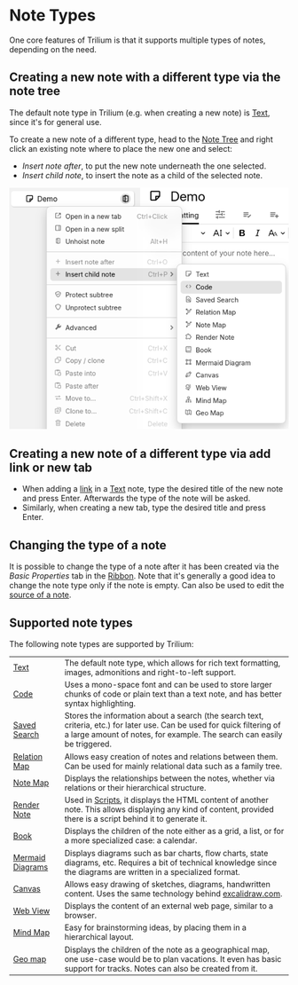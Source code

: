 # Note Types
One core features of Trilium is that it supports multiple types of notes, depending on the need.

## Creating a new note with a different type via the note tree

The default note type in Trilium (e.g. when creating a new note) is [Text](Note%20Types/Text.md), since it's for general use.

To create a new note of a different type, head to the [Note Tree](Basic%20Concepts%20and%20Features/UI%20Elements/Note%20Tree.md) and right click an existing note where to place the new one and select:

*   _Insert note after_, to put the new note underneath the one selected.
*   _Insert child note_, to insert the note as a child of the selected note.

![](Note%20Types_image.png)

## Creating a new note of a different type via add link or new tab

*   When adding a [link](Note%20Types/Text/Links.md) in a [Text](Note%20Types/Text.md) note, type the desired title of the new note and press Enter. Afterwards the type of the note will be asked.
*   Similarly, when creating a new tab, type the desired title and press Enter.

## Changing the type of a note

It is possible to change the type of a note after it has been created via the _Basic Properties_ tab in the [Ribbon](Basic%20Concepts%20and%20Features/UI%20Elements/Ribbon.md). Note that it's generally a good idea to change the note type only if the note is empty. Can also be used to edit the [source of a note](Advanced%20Usage/Note%20source.md).

## Supported note types

The following note types are supported by Trilium:

|     |     |
| --- | --- |
| [Text](Note%20Types/Text.md) | The default note type, which allows for rich text formatting, images, admonitions and right-to-left support. |
| [Code](Note%20Types/Code.md) | Uses a mono-space font and can be used to store larger chunks of code or plain text than a text note, and has better syntax highlighting. |
| [Saved Search](Note%20Types/Saved%20Search.md) | Stores the information about a search (the search text, criteria, etc.) for later use. Can be used for quick filtering of a large amount of notes, for example. The search can easily be triggered. |
| [Relation Map](Note%20Types/Relation%20Map.md) | Allows easy creation of notes and relations between them. Can be used for mainly relational data such as a family tree. |
| [Note Map](Note%20Types/Note%20Map.md) | Displays the relationships between the notes, whether via relations or their hierarchical structure. |
| [Render Note](Note%20Types/Render%20Note.md) | Used in [Scripts](Note%20Types/Code/Scripts.md), it displays the HTML content of another note. This allows displaying any kind of content, provided there is a script behind it to generate it. |
| [Book](Note%20Types/Book.md) | Displays the children of the note either as a grid, a list, or for a more specialized case: a calendar. |
| [Mermaid Diagrams](Note%20Types/Mermaid%20Diagrams.md) | Displays diagrams such as bar charts, flow charts, state diagrams, etc. Requires a bit of technical knowledge since the diagrams are written in a specialized format. |
| [Canvas](Note%20Types/Canvas.md) | Allows easy drawing of sketches, diagrams, handwritten content. Uses the same technology behind [excalidraw.com](https://excalidraw.com). |
| [Web View](Note%20Types/Web%20View.md) | Displays the content of an external web page, similar to a browser. |
| [Mind Map](Note%20Types/Mind%20Map.md) | Easy for brainstorming ideas, by placing them in a hierarchical layout. |
| [Geo map](Note%20Types/Geo%20Map.md) | Displays the children of the note as a geographical map, one use-case would be to plan vacations. It even has basic support for tracks. Notes can also be created from it. |